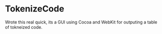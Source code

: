 # TokenizeCode

Wrote this real quick, its a GUI using Cocoa and WebKit
for outputing a table of tokneized code.


